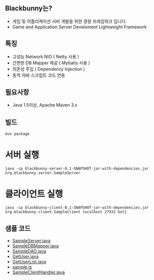 ## Blackbunny는? 

* 게임 및 어플리케이션 서버 개발을 위한 경량 프레임워크 입니다.
* Game and Application Server Develoment Lightweight Framework

## 특징
* 고성능 Network NIO ( Netty 사용 )
* 간편한 DB Mapper 제공 ( Mybatis 사용 )
* 의존성 주입 ( Dependency Injection )
* 동적 자바 스크립트 코드 연동

## 필요사항
+ Java 1.5이상, Apache Maven 3.x

## 빌드
`mvn package`

# 서버 실행
`java -cp blackbunny-server-0.1-SNAPSHOT-jar-with-dependencies.jar org.blackbunny.server.SampleServer`

# 클라이언트 실행
`java -cp blackbunny-client-0.1-SNAPSHOT-jar-with-dependencies.jar org.blackbunny.client.SampleClient localhost 27932 bot1`


## 샘플 코드
* [SampleServer.java](blackbunny/blob/master/blackbunny-server/src/main/java/org/blackbunny/server/SampleServer.java)
* [SampleDBMapper.java](blackbunny/blob/master/blackbunny-server/src/main/java/org/blackbunny/server/data/SampleDBMapper.java)
* [SampleDAO.java](blackbunny/blob/master/blackbunny-server/src/main/java/org/blackbunny/server/data/SampleDAO.java)
* [GetUser.java](blackbunny/blob/master/blackbunny-server/src/main/java/org/blackbunny/server/handlers/GetUser.java)
* [GetUserList.java](blackbunny/blob/master/blackbunny-server/src/main/java/org/blackbunny/server/handlers/GetUserList.java)
* [sample.js](blackbunny/blob/master/blackbunny-server/src/main/resources/sample.js)
* [SampleClientHandler.java](blackbunny/blob/master/blackbunny-client/src/main/java/org/blackbunny/client/SampleClientHandler.java)



